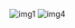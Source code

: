 ![img1](https://github.com/user-attachments/assets/2dab975d-0326-4119-bfa7-cbbdf3632e91)
![img4](https://github.com/user-attachments/assets/9dc6c96e-84f5-4635-9262-904c280194f8)
